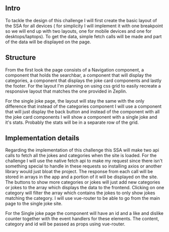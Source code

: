 ## Intro

To tackle the design of this challenge I will first create the basic layout of the SSA for all devices ( for simplicity I will implement it with one breakpoint so we will end up with two layouts, one for mobile devices and one for desktops/laptops). To get the data, simple fetch calls will be made and part of the data will be displayed on the page.

## Structure

 From the first look the page consists of a Navigation component, a component that holds the searchbar, a component that will display the categories, a component that displays the joke card components and lastly the footer. For the layout I'm planning on using css grid to easily recreate a responsive layout that matches the one provided in Zeplin.

 For the single joke page, the layout will stay the same with the only difference that instead of the categories component I will use a component that will just display the back button and instead of the component with all the joke card components I will show a component with a single joke and it's stats. Probably the stats will be in a separate row of the grid.

## Implementation details

 Regarding the implementation of this challenge this SSA will make two api calls to fetch all the jokes and categories when the site is loaded. For the challenge I will use the native fetch api to make my request since there isn't something special to handle in these requests so installing axios or another library would just bloat the project. The response from each call will be stored in arrays in the app and a portion of it will be displayed on the site. The buttons to show more categories or jokes will just add new categories or jokes to the array which displays the data to the frontend. Clicking on one category will filter the array which contains the jokes to only show jokes matching the category. I will use vue-router to be able to go from the main page to the single joke site.

 For the Single joke page the component will have an id and a like and dislike counter together with the event handlers for these elements. The content, category and id will be passed as props using vue-router.